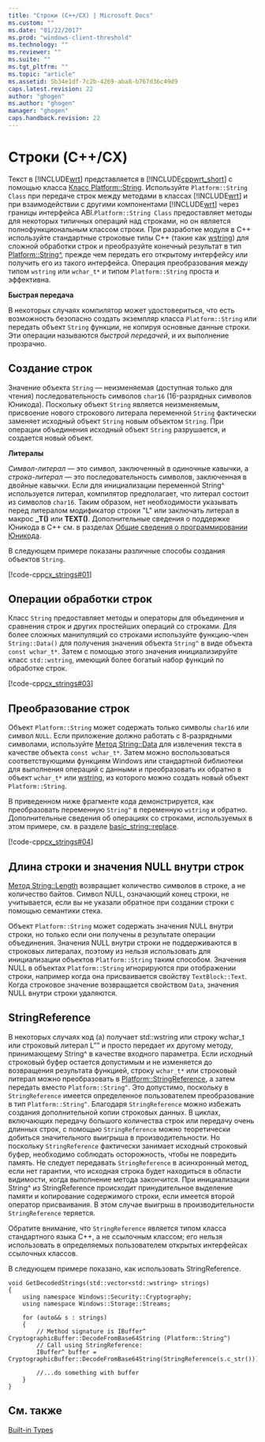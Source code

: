 ```yaml
---
title: "Строки (C++/CX) | Microsoft Docs"
ms.custom: ""
ms.date: "01/22/2017"
ms.prod: "windows-client-threshold"
ms.technology: ""
ms.reviewer: ""
ms.suite: ""
ms.tgt_pltfrm: ""
ms.topic: "article"
ms.assetid: 5b34e1df-7c2b-4269-aba8-b767d36c49d9
caps.latest.revision: 22
author: "ghogen"
ms.author: "ghogen"
manager: "ghogen"
caps.handback.revision: 22
---
```

# Строки (C++/CX)
Текст в [!INCLUDE[wrt](../cppcx/includes/wrt-md.md)] представляется в [!INCLUDE[cppwrt_short](../cppcx/includes/cppwrt-short-md.md)] с помощью класса [Класс Platform::String](../cppcx/platform-string-class.md). Используйте `Platform::String Class` при передаче строк между методами в классах [!INCLUDE[wrt](../cppcx/includes/wrt-md.md)] и при взаимодействии с другими компонентами [!INCLUDE[wrt](../cppcx/includes/wrt-md.md)] через границы интерфейса ABI.`Platform::String Class` предоставляет методы для некоторых типичных операций над строками, но он является полнофункциональным классом строки. При разработке модуля в C\+\+ используйте стандартные строковые типы C\+\+ \(такие как [wstring](../Topic/wstring.md)\) для сложной обработки строк и преобразуйте конечный результат в тип [Platform::String^](../cppcx/platform-string-class.md), прежде чем передать его открытому интерфейсу или получить его из такого интерфейса. Операция преобразования между типом `wstring` или `wchar_t*` и типом `Platform::String` проста и эффективна.  
  
 **Быстрая передача**  
  
 В некоторых случаях компилятор может удостовериться, что есть возможность безопасно создать экземпляр класса `Platform::String` или передать объект `String` функции, не копируя основные данные строки. Эти операции называются *быстрой передачей*, и их выполнение прозрачно.  
  
## Создание строк  
 Значение объекта `String` — неизменяемая \(доступная только для чтения\) последовательность символов `char16` \(16\-разрядных символов Юникода\). Поскольку объект `String` является неизменяемым, присвоение нового строкового литерала переменной `String` фактически заменяет исходный объект `String` новым объектом `String`. При операции объединения исходный объект `String` разрушается, и создается новый объект.  
  
 **Литералы**  
  
 *Символ\-литерал* — это символ, заключенный в одиночные кавычки, а *строка\-литерал* — это последовательность символов, заключенная в двойные кавычки. Если для инициализации переменной String^ используется литерал, компилятор предполагает, что литерал состоит из символов `char16`. Таким образом, нет необходимости указывать перед литералом модификатор строки "L" или заключать литерал в макрос **\_T\(\)** или **TEXT\(\)**. Дополнительные сведения о поддержке Юникода в C\+\+ см. в разделах [Общие сведения о программировании Юникода](../text/unicode-programming-summary.md).  
  
 В следующем примере показаны различные способы создания объектов `String`.  
  
 [!code-cpp[cx_strings#01](../snippets/cpp/VS_Snippets_Misc/cx_strings/cpp/class1.cpp#01)]  
  
## Операции обработки строк  
 Класс `String` предоставляет методы и операторы для объединения и сравнения строк и других простейших операций со строками. Для более сложных манипуляций со строками используйте функцию\-член `String::Data()` для получения значения объекта `String^` в виде объекта `const wchar_t*`. Затем с помощью этого значения инициализируйте класс `std::wstring`, имеющий более богатый набор функций по обработке строк.  
  
 [!code-cpp[cx_strings#03](../snippets/cpp/VS_Snippets_Misc/cx_strings/cpp/class1.cpp#03)]  
  
## Преобразование строк  
 Объект `Platform::String` может содержать только символы `char16` или символ `NULL`. Если приложение должно работать с 8\-разрядными символами, используйте [Метод String::Data](../cppcx/string-data-method.md) для извлечения текста в качестве объекта `const wchar_t*`. Затем можно воспользоваться соответствующими функциям Windows или стандартной библиотеки для выполнения операций с данными и преобразовать их обратно в объект `wchar_t*` или [wstring](../Topic/wstring.md), из которого можно создать новый объект `Platform::String`.  
  
 В приведенном ниже фрагменте кода демонстрируется, как преобразовать переменную `String^` в переменную `wstring` и обратно. Дополнительные сведения об операциях со строками, используемых в этом примере, см. в разделе [basic\_string::replace](../Topic/basic_string::replace.md).  
  
 [!code-cpp[cx_strings#04](../snippets/cpp/VS_Snippets_Misc/cx_strings/cpp/class1.cpp#04)]  
  
## Длина строки и значения NULL внутри строк  
 [Метод String::Length](../cppcx/string-length-method.md) возвращает количество символов в строке, а не количество байтов. Символ NULL, означающий конец строки, не учитывается, если вы не указали обратное при создании строки с помощью семантики стека.  
  
 Объект `Platform::String` может содержать значения NULL внутри строки, но только если они получены в результате операции объединения. Значения NULL внутри строки не поддерживаются в строковых литералах, поэтому из нельзя использовать для инициализации объектов `Platform::String` таким способом. Значения NULL в объектах `Platform::String` игнорируются при отображении строки, например когда она присваивается свойству `TextBlock::Text`. Когда строковое значение возвращается свойством `Data`, значения NULL внутри строки удаляются.  
  
## StringReference  
 В некоторых случаях код \(a\) получает std::wstring или строку wchar\_t или строковый литерал L”” и просто передает их другому методу, принимающему String^ в качестве входного параметра. Если исходный строковый буфер остается допустимым и не изменяется до возвращения результата функцией, строку `wchar_t*` или строковый литерал можно преобразовать в [Platform::StringReference](../cppcx/platform-stringreference-class.md), а затем передать вместо `Platform::String^`. Это допустимо, поскольку в `StringReference` имеется определенное пользователем преобразование в тип `Platform::String^`. Благодаря `StringReference` можно избежать создания дополнительной копии строковых данных. В циклах, включающих передачу большого количества строк или передачу очень длинных строк, с помощью `StringReference` можно теоретически добиться значительного выигрыша в производительности. Но поскольку `StringReference` фактически занимает исходный строковый буфер, необходимо соблюдать осторожность, чтобы не повредить память. Не следует передавать `StringReference` в асинхронный метод, если нет гарантии, что исходная строка будет находиться в области видимости, когда выполнение метода закончится. При инициализации String^ из StringReference происходит принудительное выделение памяти и копирование содержимого строки, если имеется второй оператор присваивания. В этом случае выигрыш в производительности `StringReference` теряется.  
  
 Обратите внимание, что `StringReference` является типом класса стандартного языка C\+\+, а не ссылочным классом; его нельзя использовать в определяемых пользователем открытых интерфейсах ссылочных классов.  
  
 В следующем примере показано, как использовать StringReference.  
  
```  
void GetDecodedStrings(std::vector<std::wstring> strings)  
{  
    using namespace Windows::Security::Cryptography;  
    using namespace Windows::Storage::Streams;  
  
    for (auto&& s : strings)  
    {  
        // Method signature is IBuffer^ CryptographicBuffer::DecodeFromBase64String (Platform::String^)  
        // Call using StringReference:  
        IBuffer^ buffer = CryptographicBuffer::DecodeFromBase64String(StringReference(s.c_str()));  
  
        //...do something with buffer  
    }  
}  
```  
  
## См. также  
 [Built\-in Types](http://msdn.microsoft.com/ru-ru/acc196fd-09da-4882-b554-6c94685ec75f)